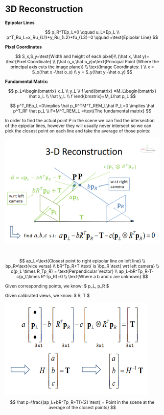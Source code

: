 # 3D Reconstruction
**Epipolar Lines**

$$ p_R^TEp_L=0 \qquad u_L=Ep_L \\ p^T_Ru_L=x_Ru_{L1}+y_Ru_{L2}+fu_{L3}=0 \qquad =\text{Epipolar Line} $$

**Pixel Coordinates**

$$ S_x,S_y=\text{Width and height of each pixel}\\ (\hat x, \hat y)= \text{Pixel Coordinate} \\ (\hat o_x,\hat o_y)=\text{Principal Point (Where the principal axis cuts the image plane)} \\ \text{Image Coordinates: } \\ x = S_x(\hat x -\hat o_x) \\ y = S_y(\hat y -\hat o_y) $$

**Fundamental Matrix:**

$$ p_L=\begin{bmatrix} x_L \\ y_L \\ f  \end{bmatrix} =M_L\begin{bmatrix} \hat x_L \\ \hat y_L \\ f  \end{bmatrix}=M_L\hat p_L $$

$$ p^T_REp_L=0\implies \hat p_R^TM^T_REM_L\hat P_L=0 \implies \hat p^T_RF \hat p_L \\ F=M^T_REM_L =\text{The fundamental matrix} $$

In order to find the actual point P in the scene we can find the intersection of the epipolar lines, however they will usually never intersect so we can pick the closest point on each line and take the average of those points:

![Untitled](adafeb12_Untitled.png)

<br/>

$$ ap_L=\text{Closest point to right epipolar line on left line} \\ bp_R=\text{vice versa} \\ bR^Tp_R+T \text{ is }bp_R \text{ wrt left camera} \\ c(p_L \times R_Tp_R) = \text{Perpendicular Vector} \\ ap_L-bR^Tp_R-T-c(p_L\times R^Tp_R)=0 \\ \text{Where a b and c are unknown} $$

Given corresponding points, we know: $ p_L, p_R $ 

Given calibrated views, we know: $ R, T $

![Untitled](cdfb5e12_Untitled.png)

$$ \hat p=\frac{(ap_L+bR^Tp_R+T)}{2} \text{ = Point in the scene at the average of the closest points} $$

<br/>

